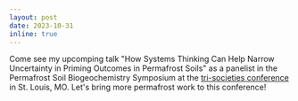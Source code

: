 ```yaml
---
layout: post
date: 2023-10-31
inline: true
---
```


Come see my upcomping talk "How Systems Thinking Can Help Narrow Uncertainty in Priming Outcomes in Permafrost Soils" as a panelist in the Permafrost Soil Biogeochemistry Symposium at the <a href="https://www.acsmeetings.org/">tri-societies conference</a> in St. Louis, MO. Let's bring more permafrost work to this conference!